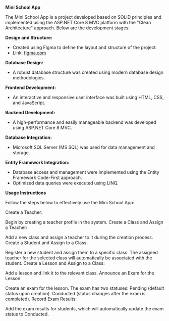 **Mini School App**  

The Mini School App is a project developed based on SOLID principles and implemented using the ASP.NET Core 8 MVC platform with the "Clean Architecture" approach. Below are the development stages:  

**Design and Structure:**  
- Created using Figma to define the layout and structure of the project.  
- Link: [figma.com]([https://figma.com](https://www.figma.com/design/54T6jSH7u5IJsj1wglU1s2/Untitled?node-id=1-2&t=jGcAx8Ou4Xh5cbHp-0))  

**Database Design:**  
- A robust database structure was created using modern database design methodologies.  

**Frontend Development:**  
- An interactive and responsive user interface was built using HTML, CSS, and JavaScript.  

**Backend Development:**  
- A high-performance and easily manageable backend was developed using ASP.NET Core 8 MVC.  

**Database Integration:**  
- Microsoft SQL Server (MS SQL) was used for data management and storage.  

**Entity Framework Integration:**  
- Database access and management were implemented using the Entity Framework Code-First approach.  
- Optimized data queries were executed using LINQ.  


**Usage Instructions**

Follow the steps below to effectively use the Mini School App:

Create a Teacher:

Begin by creating a teacher profile in the system.
Create a Class and Assign a Teacher:

Add a new class and assign a teacher to it during the creation process.
Create a Student and Assign to a Class:

Register a new student and assign them to a specific class.
The assigned teacher for the selected class will automatically be associated with the student.
Create a Lesson and Assign to a Class:

Add a lesson and link it to the relevant class.
Announce an Exam for the Lesson:

Create an exam for the lesson.
The exam has two statuses:
Pending (default status upon creation).
Conducted (status changes after the exam is completed).
Record Exam Results:

Add the exam results for students, which will automatically update the exam status to Conducted.
